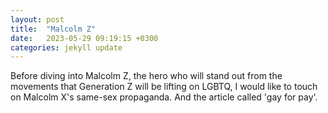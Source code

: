 ```yaml
---
layout: post
title:  "Malcolm Z"
date:   2023-05-29 09:19:15 +0300
categories: jekyll update
---
```



Before diving into Malcolm Z, the hero who will stand out from the movements that Generation Z will be lifting on LGBTQ, I would like to touch on Malcolm X's same-sex propaganda. And the article called 'gay for pay'.

